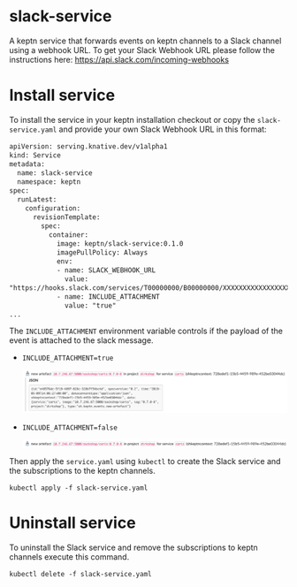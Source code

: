 # slack-service
A keptn service that forwards events on keptn channels to a Slack channel using a webhook URL. To get your Slack Webhook URL please follow the instructions here: https://api.slack.com/incoming-webhooks

# Install service

To install the service in your keptn installation checkout or copy the `slack-service.yaml` and provide your own Slack Webhook URL in this format: 

```
apiVersion: serving.knative.dev/v1alpha1
kind: Service
metadata:
  name: slack-service
  namespace: keptn
spec:
  runLatest:
    configuration:
      revisionTemplate:
        spec:
          container:
            image: keptn/slack-service:0.1.0
            imagePullPolicy: Always
            env:
            - name: SLACK_WEBHOOK_URL
              value: "https://hooks.slack.com/services/T00000000/B00000000/XXXXXXXXXXXXXXXXXXXXXXXX"
            - name: INCLUDE_ATTACHMENT
              value: "true"
...
```

The `INCLUDE_ATTACHMENT` environment variable controls if the payload of the event is attached to the slack message.

- `INCLUDE_ATTACHMENT=true`

  ![Slack Message with attachment](./assets/slackMessageWithAttachment.png)

- `INCLUDE_ATTACHMENT=false`

  ![Slack Message without attachment](./assets/slackMessageWithoutAttachment.png)

Then apply the `service.yaml` using `kubectl` to create the Slack service and the subscriptions to the keptn channels.

```
kubectl apply -f slack-service.yaml
```

# Uninstall service

To uninstall the Slack service and remove the subscriptions to keptn channels execute this command.

```
kubectl delete -f slack-service.yaml
```